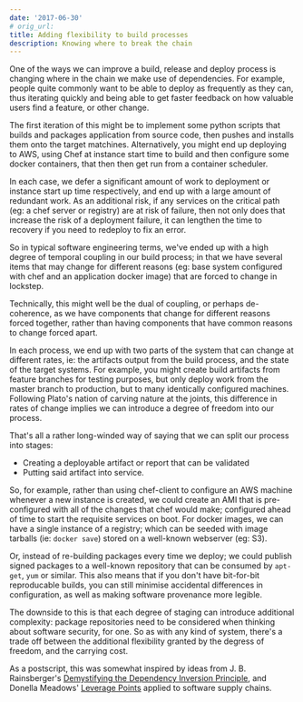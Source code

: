 ```yaml
---
date: '2017-06-30'
# orig_url:
title: Adding flexibility to build processes
description: Knowing where to break the chain
---
```


One of the ways we can improve a build, release and deploy process is changing where in the chain we make use of dependencies. <!--more--> For example, people quite commonly want to be able to deploy as frequently as they can, thus iterating quickly and being able to get faster feedback on how valuable users find a feature, or other change.

The first iteration of this might be to implement some python scripts that builds and packages application from source code, then pushes and installs them onto the target matchines. Alternatively, you might end up deploying to AWS, using Chef at instance start time to build and then configure some docker containers, that then then get run from a container scheduler.

In each case, we defer a significant amount of work to deployment or instance start up time respectively, and end up with a large amount of redundant work. As an additional risk, if any services on the critical path (eg: a chef server or registry) are at risk of failure, then not only does that increase the risk of a deployment failure, it can lengthen the time to recovery if you need to redeploy to fix an error.

So in typical software engineering terms, we've ended up with a high degree of temporal coupling in our build process; in that we have several items that may change for different reasons (eg: base system configured with chef and an application docker image) that are forced to change in lockstep. <aside>Technically, this might well be the dual of coupling, or perhaps de-coherence, as we have components that change for different reasons forced together, rather than having components that have common reasons to change forced apart.</aside>

In each process, we end up with two parts of the system that can change at different rates, ie: the artifacts output from the build process, and the state of the target systems. For example, you might create build artifacts from feature branches for testing purposes, but only deploy work from the master branch to production, but to many identically configured machines. Following Plato's nation of carving nature at the joints, this difference in rates of change implies we can introduce a degree of freedom into our process.

That's all a rather long-winded way of saying that we can split our process into stages:

 * Creating a deployable artifact or report that can be validated
 * Putting said artifact into service.

So, for example, rather than using chef-client to configure an AWS machine whenever a new instance is created, we could create an AMI that is pre-configured with all of the changes that chef would make; configured ahead of time to start the requisite services on boot. For docker images, we can have a single instance of a registry; which can be seeded with image tarballs (ie: `docker save`) stored on a well-known webserver (eg: S3).

Or, instead of re-building packages every time we deploy; we could publish signed packages to a well-known repository that can be consumed by `apt-get`, `yum` or similar. This also means that if you don't have bit-for-bit reproducable builds, you can still minimise accidental differences in configuration, as well as making software provenance more legible.

The downside to this is that each degree of staging can introduce additional complexity: package repositories need to be considered when thinking about software security, for one. So as with any kind of system, there's a trade off between the additional flexibility granted by the degress of freedom, and the carrying cost.

As a postscript, this was somewhat inspired by ideas from J. B. Rainsberger's [Demystifying the Dependency Inversion Principle](http://blog.thecodewhisperer.com/permalink/consequences-of-dependency-inversion-principle/), and Donella Meadows' [Leverage Points](http://donellameadows.org/archives/leverage-points-places-to-intervene-in-a-system/) applied to software supply chains.
